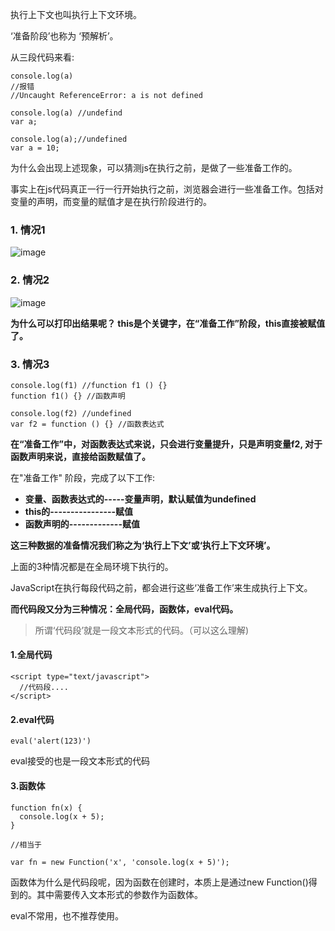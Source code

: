 
执行上下文也叫执行上下文环境。

‘准备阶段’也称为 ‘预解析’。

从三段代码来看:

```
console.log(a) 
//报错
//Uncaught ReferenceError: a is not defined
```

```
console.log(a) //undefind
var a;
```

```
console.log(a);//undefined
var a = 10;
```

为什么会出现上述现象，可以猜测js在执行之前，是做了一些准备工作的。

事实上在js代码真正一行一行开始执行之前，浏览器会进行一些准备工作。包括对变量的声明，而变量的赋值才是在执行阶段进行的。

### 1. 情况1

![image](https://user-images.githubusercontent.com/24636279/120577121-712df180-c456-11eb-9f2c-716f777fc013.png)


### 2. 情况2

![image](https://user-images.githubusercontent.com/24636279/120577677-38424c80-c457-11eb-9843-99f5bc76752b.png)

**为什么可以打印出结果呢？ this是个关键字，在“准备工作”阶段，this直接被赋值了。**

### 3. 情况3

```
console.log(f1) //function f1 () {}
function f1() {} //函数声明

console.log(f2) //undefined
var f2 = function () {} //函数表达式
```


**在“准备工作”中，对函数表达式来说，只会进行变量提升，只是声明变量f2, 对于函数声明来说，直接给函数赋值了。**


在"准备工作" 阶段，完成了以下工作:
 - **变量、函数表达式的-----变量声明，默认赋值为undefined**
 - **this的----------------赋值**
 - **函数声明的-------------赋值**

**这三种数据的准备情况我们称之为‘执行上下文’或‘执行上下文环境’。**

上面的3种情况都是在全局环境下执行的。

JavaScript在执行每段代码之前，都会进行这些‘准备工作’来生成执行上下文。

**而代码段又分为三种情况：全局代码，函数体，eval代码。**

> 所谓‘代码段’就是一段文本形式的代码。（可以这么理解)

#### 1.全局代码

```
<script type="text/javascript">
  //代码段....
</script>
```

#### 2.eval代码

```
eval('alert(123)')
```
eval接受的也是一段文本形式的代码

#### 3.函数体

```
function fn(x) {
  console.log(x + 5);
}

//相当于

var fn = new Function('x', 'console.log(x + 5)');
```

函数体为什么是代码段呢，因为函数在创建时，本质上是通过new Function()得到的。其中需要传入文本形式的参数作为函数体。


eval不常用，也不推荐使用。

